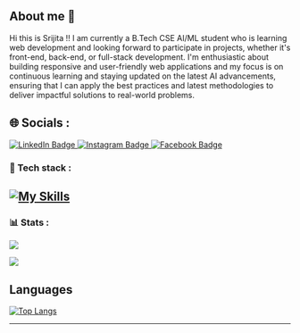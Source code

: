 ## About me 👋
Hi this is Srijita !!
I am currently a B.Tech CSE AI/ML student who is learning web development and looking forward to participate in projects, whether it's front-end, back-end, or full-stack development.  I'm enthusiastic about building responsive and user-friendly web applications and my focus is on continuous learning and staying updated on the latest AI advancements, ensuring that I can apply the best practices and latest methodologies to deliver impactful solutions to real-world problems.

## 🌐 Socials :
<a href="https://www.linkedin.com/in/srijita-sinha-roy-765831316/">
 <img src="https://img.shields.io/badge/LinkedIn-blue?style=for-the-badge&logo=linkedin&logoColor=white" alt="LinkedIn Badge"/>
</a>

<a href="https://www.instagram.com/srijita_sinharoy/">
 <img src="https://img.shields.io/badge/Instagram-E4405F?style=for-the-badge&logo=instagram&logoColor=white" alt="Instagram Badge"/>
</a>

<a href="https://www.facebook.com/profile.php?id=100092413056498">
 <img src="https://img.shields.io/badge/Facebook-0866FF?style=for-the-badge&logo=Facebook&logoColor=white" alt="Facebook Badge"/>
</a>

<br>

### 🧰 Tech stack :
[![My Skills](https://skillicons.dev/icons?i=python,html,css,vscode,github,firebase,flutter)](https://skillicons.dev)
---

### 📊 Stats :
![](https://github-readme-stats.vercel.app/api?username=srijitasinharoy&theme=radical&show_icons=true&hide_border=true&count_private=true)

![](https://github-readme-streak-stats.herokuapp.com/?user=srijitasinharoy&theme=radical&hide_border=true)
</div>

## Languages
[![Top Langs](https://github-readme-stats.vercel.app/api/top-langs/?username=srijitasinharoy)](https://github.com/srijitasinharoy/github-readme-stats)


<!-- <div align="center">
   <img src="https://github-readme-stats.vercel.app/api/top-langs/?username=dtg-lucifer&theme=dark&show_icons=true&size_weight=0.5&count_weight=0.5&hide_border=true">
   <img src="https://github-readme-stats.vercel.app/api/top-langs/?username=dtg-lucifer&layout=donut&hide_border=true&&langs_count=10&show_icons=true&theme=gruvbox">
</div> -->

---


<!--
**srijitasinharoy/srijitasinharoy** is a ✨ _special_ ✨ repository because its `README.md` (this file) appears on your GitHub profile.

Here are some ideas to get you started:

- 🔭 I’m currently working on ...
- 🌱 I’m currently learning ...
- 👯 I’m looking to collaborate on ...
- 🤔 I’m looking for help with ...
- 💬 Ask me about ...
- 📫 How to reach me: ...
- 😄 Pronouns: ...
- ⚡ Fun fact: ...
-->

